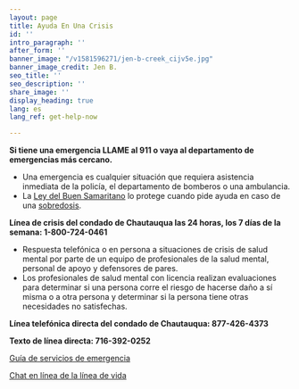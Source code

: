```yaml
---
layout: page
title: Ayuda En Una Crisis
id: ''
intro_paragraph: ''
after_form: ''
banner_image: "/v1581596271/jen-b-creek_cijv5e.jpg"
banner_image_credit: Jen B.
seo_title: ''
seo_description: ''
share_image: ''
display_heading: true
lang: es
lang_ref: get-help-now

---
```

**Si tiene una emergencia LLAME al 911 o vaya al departamento de emergencias más cercano.**

* Una emergencia es cualquier situación que requiera asistencia inmediata de la policía, el departamento de bomberos o una ambulancia.
* La [Ley del Buen Samaritano](https://www.health.ny.gov/publications/0139.pdf) lo protege cuando pide ayuda en caso de una [sobredosis](https://www.cdc.gov/drugoverdose/pdf/patients/Preventing-an-Opioid-Overdose-Tip-Card-a.pdf).

**Línea de crisis del condado de Chautauqua las 24 horas, los 7 días de la semana: 1-800-724-0461**

* Respuesta telefónica o en persona a situaciones de crisis de salud mental por parte de un equipo de profesionales de la salud mental, personal de apoyo y defensores de pares.
* Los profesionales de salud mental con licencia realizan evaluaciones para determinar si una persona corre el riesgo de hacerse daño a sí misma o a otra persona y determinar si la persona tiene otras necesidades no satisfechas.

**Línea telefónica directa del condado de Chautauqua: 877-426-4373**

**Texto de línea directa: 716-392-0252**

[Guía de servicios de emergencia](http://live-chautauqua-county.pantheonsite.io/sites/default/files/document-files/2019-09/Guide%20to%20Emergency%20Services%20FINAL%20DRAFT%20190723.pdf)

[Chat en línea de la línea de vida](https://suicidepreventionlifeline.org/chat/)